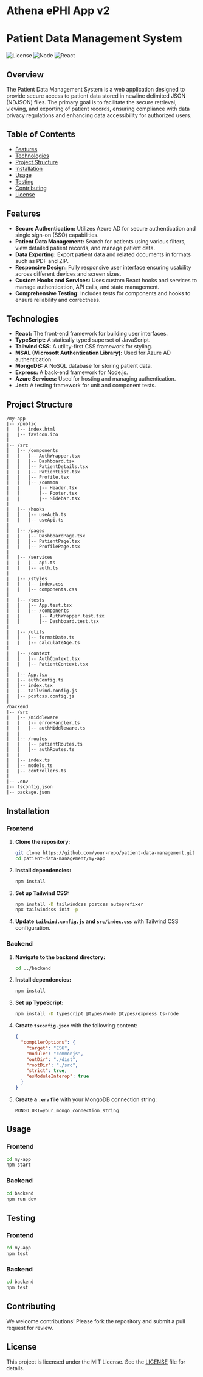 # Athena ePHI App v2

# Patient Data Management System

![License](https://img.shields.io/badge/license-MIT-blue.svg)
![Node](https://img.shields.io/badge/node-%3E%3D12.0.0-green.svg)
![React](https://img.shields.io/badge/react-%3E%3D17.0.0-blue.svg)

## Overview

The Patient Data Management System is a web application designed to provide secure access to patient data stored in newline delimited JSON (NDJSON) files. The primary goal is to facilitate the secure retrieval, viewing, and exporting of patient records, ensuring compliance with data privacy regulations and enhancing data accessibility for authorized users.

## Table of Contents

- [Features](#features)
- [Technologies](#technologies)
- [Project Structure](#project-structure)
- [Installation](#installation)
- [Usage](#usage)
- [Testing](#testing)
- [Contributing](#contributing)
- [License](#license)

## Features

- **Secure Authentication:** Utilizes Azure AD for secure authentication and single sign-on (SSO) capabilities.
- **Patient Data Management:** Search for patients using various filters, view detailed patient records, and manage patient data.
- **Data Exporting:** Export patient data and related documents in formats such as PDF and ZIP.
- **Responsive Design:** Fully responsive user interface ensuring usability across different devices and screen sizes.
- **Custom Hooks and Services:** Uses custom React hooks and services to manage authentication, API calls, and state management.
- **Comprehensive Testing:** Includes tests for components and hooks to ensure reliability and correctness.

## Technologies

- **React:** The front-end framework for building user interfaces.
- **TypeScript:** A statically typed superset of JavaScript.
- **Tailwind CSS:** A utility-first CSS framework for styling.
- **MSAL (Microsoft Authentication Library):** Used for Azure AD authentication.
- **MongoDB:** A NoSQL database for storing patient data.
- **Express:** A back-end framework for Node.js.
- **Azure Services:** Used for hosting and managing authentication.
- **Jest:** A testing framework for unit and component tests.

## Project Structure
```
/my-app
|-- /public
|   |-- index.html
|   |-- favicon.ico
|
|-- /src
|   |-- /components
|   |   |-- AuthWrapper.tsx
|   |   |-- Dashboard.tsx
|   |   |-- PatientDetails.tsx
|   |   |-- PatientList.tsx
|   |   |-- Profile.tsx
|   |   |-- /common
|   |       |-- Header.tsx
|   |       |-- Footer.tsx
|   |       |-- Sidebar.tsx
|
|   |-- /hooks
|   |   |-- useAuth.ts
|   |   |-- useApi.ts
|
|   |-- /pages
|   |   |-- DashboardPage.tsx
|   |   |-- PatientPage.tsx
|   |   |-- ProfilePage.tsx
|
|   |-- /services
|   |   |-- api.ts
|   |   |-- auth.ts
|
|   |-- /styles
|   |   |-- index.css
|   |   |-- components.css
|
|   |-- /tests
|   |   |-- App.test.tsx
|   |   |-- /components
|   |       |-- AuthWrapper.test.tsx
|   |       |-- Dashboard.test.tsx
|
|   |-- /utils
|   |   |-- formatDate.ts
|   |   |-- calculateAge.ts
|
|   |-- /context
|   |   |-- AuthContext.tsx
|   |   |-- PatientContext.tsx
|
|   |-- App.tsx
|   |-- authConfig.ts
|   |-- index.tsx
|   |-- tailwind.config.js
|   |-- postcss.config.js
|
/backend
|-- /src
|   |-- /middleware
|   |   |-- errorHandler.ts
|   |   |-- authMiddleware.ts
|   |
|   |-- /routes
|   |   |-- patientRoutes.ts
|   |   |-- authRoutes.ts
|   |
|   |-- index.ts
|   |-- models.ts
|   |-- controllers.ts
|
|-- .env
|-- tsconfig.json
|-- package.json
```

## Installation

### Frontend

1. **Clone the repository:**
   ```bash
   git clone https://github.com/your-repo/patient-data-management.git
   cd patient-data-management/my-app
   ```

2. **Install dependencies:**
   ```bash
   npm install
   ```

3. **Set up Tailwind CSS:**
   ```bash
   npm install -D tailwindcss postcss autoprefixer
   npx tailwindcss init -p
   ```

4. **Update `tailwind.config.js` and `src/index.css`** with Tailwind CSS configuration.

### Backend

1. **Navigate to the backend directory:**
   ```bash
   cd ../backend
   ```

2. **Install dependencies:**
   ```bash
   npm install
   ```

3. **Set up TypeScript:**
   ```bash
   npm install -D typescript @types/node @types/express ts-node
   ```

4. **Create `tsconfig.json`** with the following content:
   ```json
   {
     "compilerOptions": {
       "target": "ES6",
       "module": "commonjs",
       "outDir": "./dist",
       "rootDir": "./src",
       "strict": true,
       "esModuleInterop": true
     }
   }
   ```

5. **Create a `.env` file** with your MongoDB connection string:
   ```
   MONGO_URI=your_mongo_connection_string
   ```

## Usage

### Frontend

```bash
cd my-app
npm start
```

### Backend

```bash
cd backend
npm run dev
```

## Testing

### Frontend

```bash
cd my-app
npm test
```

### Backend

```bash
cd backend
npm test
```

## Contributing

We welcome contributions! Please fork the repository and submit a pull request for review.

## License

This project is licensed under the MIT License. See the [LICENSE](LICENSE) file for details.
